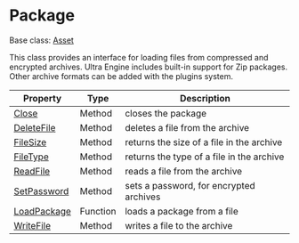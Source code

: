 # Package

Base class: [Asset](Asset.md)

This class provides an interface for loading files from compressed and encrypted archives. Ultra Engine includes built-in support for Zip packages. Other archive formats can be added with the plugins system.

| Property | Type | Description |
| - | - | - |
| [Close](Package_Close.md) | Method | closes the package |
| [DeleteFile](Package_DeleteFile.md) | Method | deletes a file from the archive |
| [FileSize](Package_FileSize.md) | Method | returns the size of a file in the archive |
| [FileType](Package_FileType.md) | Method | returns the type of a file in the archive |
| [ReadFile](Package_ReadFile.md) | Method | reads a file from the archive |
| [SetPassword](Package_SetPassword.md) | Method | sets a password, for encrypted archives |
| [LoadPackage](LoadPackage.md) | Function | loads a package from a file |
| [WriteFile](Package_WriteFile.md) | Method | writes a file to the archive |
